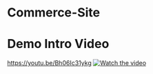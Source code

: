 # Commerce-Site
# Demo Intro Video
https://youtu.be/Bh06Ic31ykg
[![Watch the video](https://contenthub-static.grammarly.com/blog/wp-content/uploads/2018/05/how-to-write-an-introduction-760x400.jpg)](https://youtu.be/Bh06Ic31ykg)
